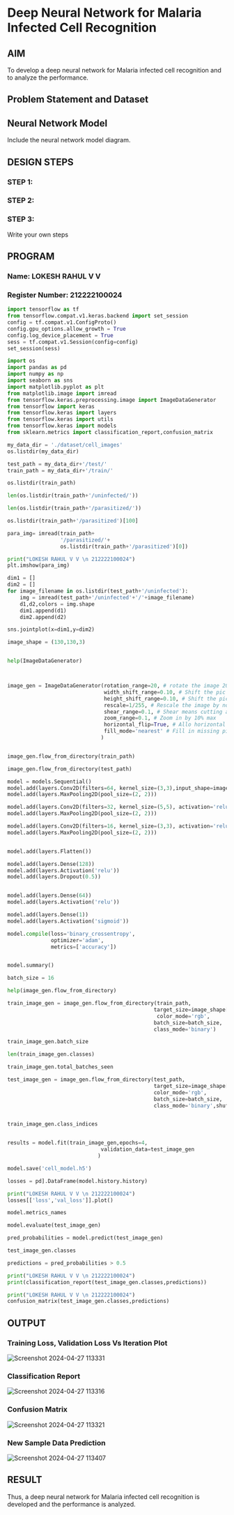 # Deep Neural Network for Malaria Infected Cell Recognition

## AIM

To develop a deep neural network for Malaria infected cell recognition and to analyze the performance.

## Problem Statement and Dataset

## Neural Network Model

Include the neural network model diagram.

## DESIGN STEPS

### STEP 1:

### STEP 2:

### STEP 3:

Write your own steps

## PROGRAM
### Name: LOKESH RAHUL V V
### Register Number: 212222100024
```python
import tensorflow as tf
from tensorflow.compat.v1.keras.backend import set_session
config = tf.compat.v1.ConfigProto()
config.gpu_options.allow_growth = True 
config.log_device_placement = True 
sess = tf.compat.v1.Session(config=config)
set_session(sess)

import os
import pandas as pd
import numpy as np
import seaborn as sns
import matplotlib.pyplot as plt
from matplotlib.image import imread
from tensorflow.keras.preprocessing.image import ImageDataGenerator
from tensorflow import keras
from tensorflow.keras import layers
from tensorflow.keras import utils
from tensorflow.keras import models
from sklearn.metrics import classification_report,confusion_matrix

my_data_dir = './dataset/cell_images'
os.listdir(my_data_dir)

test_path = my_data_dir+'/test/'
train_path = my_data_dir+'/train/'

os.listdir(train_path)

len(os.listdir(train_path+'/uninfected/'))

len(os.listdir(train_path+'/parasitized/'))

os.listdir(train_path+'/parasitized')[100]

para_img= imread(train_path+
                 '/parasitized/'+
                 os.listdir(train_path+'/parasitized')[0])

print("LOKESH RAHUL V V \n 212222100024")
plt.imshow(para_img)

dim1 = []
dim2 = []
for image_filename in os.listdir(test_path+'/uninfected'):
    img = imread(test_path+'/uninfected'+'/'+image_filename)
    d1,d2,colors = img.shape
    dim1.append(d1)
    dim2.append(d2)

sns.jointplot(x=dim1,y=dim2)

image_shape = (130,130,3)


help(ImageDataGenerator)



image_gen = ImageDataGenerator(rotation_range=20, # rotate the image 20 degrees
                               width_shift_range=0.10, # Shift the pic width by a max of 5%
                               height_shift_range=0.10, # Shift the pic height by a max of 5%
                               rescale=1/255, # Rescale the image by normalzing it.
                               shear_range=0.1, # Shear means cutting away part of the image (max 10%)
                               zoom_range=0.1, # Zoom in by 10% max
                               horizontal_flip=True, # Allo horizontal flipping
                               fill_mode='nearest' # Fill in missing pixels with the nearest filled value
                              )


image_gen.flow_from_directory(train_path)

image_gen.flow_from_directory(test_path)

model = models.Sequential()
model.add(layers.Conv2D(filters=64, kernel_size=(3,3),input_shape=image_shape, activation='relu',))
model.add(layers.MaxPooling2D(pool_size=(2, 2)))

model.add(layers.Conv2D(filters=32, kernel_size=(5,5), activation='relu',))
model.add(layers.MaxPooling2D(pool_size=(2, 2)))

model.add(layers.Conv2D(filters=16, kernel_size=(3,3), activation='relu',))
model.add(layers.MaxPooling2D(pool_size=(2, 2)))


model.add(layers.Flatten())

model.add(layers.Dense(128))
model.add(layers.Activation('relu'))
model.add(layers.Dropout(0.5))


model.add(layers.Dense(64))
model.add(layers.Activation('relu'))

model.add(layers.Dense(1))
model.add(layers.Activation('sigmoid'))

model.compile(loss='binary_crossentropy',
              optimizer='adam',
              metrics=['accuracy'])


model.summary()

batch_size = 16

help(image_gen.flow_from_directory)

train_image_gen = image_gen.flow_from_directory(train_path,
                                               target_size=image_shape[:2],
                                                color_mode='rgb',
                                               batch_size=batch_size,
                                               class_mode='binary')

train_image_gen.batch_size

len(train_image_gen.classes)

train_image_gen.total_batches_seen

test_image_gen = image_gen.flow_from_directory(test_path,
                                               target_size=image_shape[:2],
                                               color_mode='rgb',
                                               batch_size=batch_size,
                                               class_mode='binary',shuffle=False)


train_image_gen.class_indices


results = model.fit(train_image_gen,epochs=4,
                              validation_data=test_image_gen
                             )

model.save('cell_model.h5')

losses = pd].DataFrame(model.history.history)

print("LOKESH RAHUL V V \n 212222100024")
losses[['loss','val_loss']].plot()

model.metrics_names

model.evaluate(test_image_gen)

pred_probabilities = model.predict(test_image_gen)

test_image_gen.classes

predictions = pred_probabilities > 0.5

print("LOKESH RAHUL V V \n 212222100024")
print(classification_report(test_image_gen.classes,predictions))

print("LOKESH RAHUL V V \n 212222100024")
confusion_matrix(test_image_gen.classes,predictions)
```
## OUTPUT

### Training Loss, Validation Loss Vs Iteration Plot
![Screenshot 2024-04-27 113331](https://github.com/lokeshrahulv/malaria-cell-recognition/assets/118423842/9119f501-fdbd-481a-ab2b-13d4754a9634)
### Classification Report
![Screenshot 2024-04-27 113316](https://github.com/lokeshrahulv/malaria-cell-recognition/assets/118423842/af84b6d0-8e92-4819-af3b-c23e77cc6f0c)
### Confusion Matrix
![Screenshot 2024-04-27 113321](https://github.com/lokeshrahulv/malaria-cell-recognition/assets/118423842/86218804-63f0-4b7e-9589-6d661d9d0adb)
### New Sample Data Prediction
![Screenshot 2024-04-27 113407](https://github.com/lokeshrahulv/malaria-cell-recognition/assets/118423842/2b77208d-f13c-4d2f-a4a7-b1da1fdecbcd)
## RESULT
Thus, a deep neural network for Malaria infected cell recognition is developed and the performance is analyzed.
